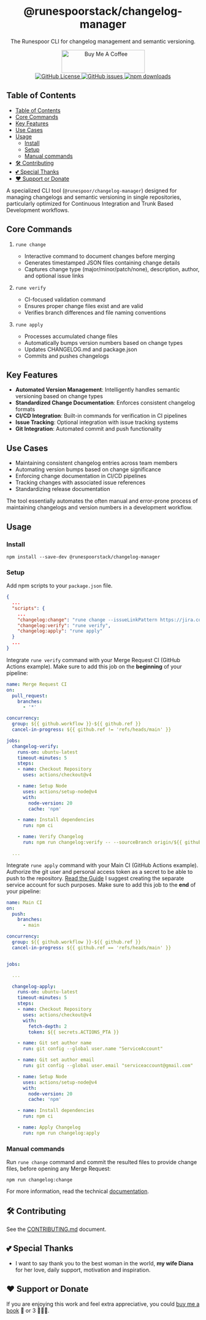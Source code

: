 <div align="center">
  <h1>@runespoorstack/changelog-manager</h1>
  <p>The Runespoor CLI for changelog management and semantic versioning.</p>
  <div>
     <a href="https://www.buymeacoffee.com/borisshulyak" target="_blank">
      <img src="https://cdn.buymeacoffee.com/buttons/v2/default-yellow.png" alt="Buy Me A Coffee" style="height: 60px !important;width: 217px !important;" >
    </a>
  </div>
  <a href="https://github.com/runespoor-engineering/runespoorstack/blob/main/LICENSE">
    <img alt="GitHub License" src="https://img.shields.io/github/license/runespoor-engineering/runespoorstack">
  </a>
  <a href="https://github.com/runespoor-engineering/runespoorstack/issues">
    <img alt="GitHub issues" src="https://img.shields.io/github/issues/runespoor-engineering/runespoorstack?color=5d2de0">
  </a>
  <a href="https://www.npmjs.com/package/@runespoorstack/changelog-manager">
    <img alt="npm downloads" src="https://img.shields.io/npm/dw/@runespoorstack/changelog-manager">
  </a>
</div>

## Table of Contents

- [Table of Contents](#table-of-contents)
- [Core Commands](#core-commands)
- [Key Features](#key-features)
- [Use Cases](#use-cases)
- [Usage](#usage)
  - [Install](#install)
  - [Setup](#setup)
  - [Manual commands](#manual-commands)
- [🛠️ Contributing](#️-contributing)
- [💕 Special Thanks](#-special-thanks)
- [❤️ Support or Donate](#️-support-or-donate)

A specialized CLI tool (`@runespoor/changelog-manager`) designed for managing changelogs and semantic versioning in single repositories, particularly optimized for Continuous Integration and Trunk Based Development workflows.

## Core Commands

1. `rune change`
   - Interactive command to document changes before merging
   - Generates timestamped JSON files containing change details
   - Captures change type (major/minor/patch/none), description, author, and optional issue links

2. `rune verify`
   - CI-focused validation command
   - Ensures proper change files exist and are valid
   - Verifies branch differences and file naming conventions

3. `rune apply`
   - Processes accumulated change files
   - Automatically bumps version numbers based on change types
   - Updates CHANGELOG.md and package.json
   - Commits and pushes changelogs

## Key Features

- **Automated Version Management**: Intelligently handles semantic versioning based on change types
- **Standardized Change Documentation**: Enforces consistent changelog formats
- **CI/CD Integration**: Built-in commands for verification in CI pipelines
- **Issue Tracking**: Optional integration with issue tracking systems
- **Git Integration**: Automated commit and push functionality

## Use Cases

- Maintaining consistent changelog entries across team members
- Automating version bumps based on change significance
- Enforcing change documentation in CI/CD pipelines
- Tracking changes with associated issue references
- Standardizing release documentation

The tool essentially automates the often manual and error-prone process of maintaining changelogs and version numbers in a development workflow.

## Usage

### Install

```shell
npm install --save-dev @runespoorstack/changelog-manager
```

### Setup

Add npm scripts to your `package.json` file.

```json
{
  ...
  "scripts": {
    ...
    "changelog:change": "rune change --issueLinkPattern https://jira.com/browse/{{issueId}}",
    "changelog:verify": "rune verify",
    "changelog:apply": "rune apply"
  }
  ...
}
```

Integrate `rune verify` command with your Merge Request CI (GitHub Actions example). 
Make sure to add this job on the **beginning** of your pipeline:

```yml
name: Merge Request CI
on:
  pull_request:
    branches:
      - '*'

concurrency:
  group: ${{ github.workflow }}-${{ github.ref }}
  cancel-in-progress: ${{ github.ref != 'refs/heads/main' }}

jobs:
  changelog-verify:
    runs-on: ubuntu-latest
    timeout-minutes: 5
    steps:
    - name: Checkout Repository
      uses: actions/checkout@v4

    - name: Setup Node
      uses: actions/setup-node@v4
      with:
        node-version: 20
        cache: 'npm'

    - name: Install dependencies
      run: npm ci

    - name: Verify Changelog
      run: npm run changelog:verify -- --sourceBranch origin/${{ github.head_ref || github.ref_name }} -- --remoteName origin

  ...

```

Integrate `rune apply` command with your Main CI (GitHub Actions example).
Authorize the git user and personal access token as a secret to be able to push to the repository. [Read the Guide](https://docs.github.com/en/authentication/keeping-your-account-and-data-secure/managing-your-personal-access-tokens)
I suggest creating the separate service account for such purposes.
Make sure to add this job to the **end** of your pipeline:

```yml
name: Main CI
on:
  push:
    branches:
      - main

concurrency:
  group: ${{ github.workflow }}-${{ github.ref }}
  cancel-in-progress: ${{ github.ref == 'refs/heads/main' }}


jobs:

  ...

  changelog-apply:
    runs-on: ubuntu-latest
    timeout-minutes: 5
    steps:
    - name: Checkout Repository
      uses: actions/checkout@v4
      with:
        fetch-depth: 2
        token: ${{ secrets.ACTIONS_PTA }}

    - name: Git set author name
      run: git config --global user.name "ServiceAccount"

    - name: Git set author email
      run: git config --global user.email "serviceaccount@gmail.com"

    - name: Setup Node
      uses: actions/setup-node@v4
      with:
        node-version: 20
        cache: 'npm'

    - name: Install dependencies
      run: npm ci

    - name: Apply Changelog
      run: npm run changelog:apply
```

### Manual commands

Run `rune change` command and commit the resulted files to provide change files, before opening any Merge Request:

```shell
npm run changelog:change
```

For more information, read the technical [documentation](https://runespoor-engineering.github.io/runespoorstack/docs/cli/changelog-manager/tech-insights).

## 🛠️ Contributing

See the [CONTRIBUTING.md](https://github.com/runespoor-engineering/runespoorstack/blob/main/CONTRIBUTING.md) document.

## 💕 Special Thanks

- I want to say thank you to the best woman in the world, **my wife Diana** for her love, daily support, motivation and inspiration.

## ❤️ Support or Donate

If you are enjoying this work and feel extra appreciative, you could [buy me a book](https://bmc.link/borisshulyak)
📖 or 3 📖📖📖.
